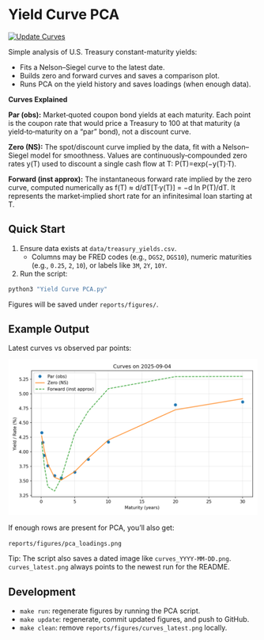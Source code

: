 # Yield Curve PCA

[![Update Curves](https://github.com/CSCoder33/Yield-Curve/actions/workflows/update-curves.yml/badge.svg)](https://github.com/CSCoder33/Yield-Curve/actions/workflows/update-curves.yml)

Simple analysis of U.S. Treasury constant-maturity yields:
- Fits a Nelson–Siegel curve to the latest date.
- Builds zero and forward curves and saves a comparison plot.
- Runs PCA on the yield history and saves loadings (when enough data).

**Curves Explained**

**Par (obs):** Market‑quoted coupon bond yields at each maturity. Each point is the coupon rate that would price a Treasury to 100 at that maturity (a yield‑to‑maturity on a “par” bond), not a discount curve.

**Zero (NS):** The spot/discount curve implied by the data, fit with a Nelson–Siegel model for smoothness. Values are continuously‑compounded zero rates y(T) used to discount a single cash flow at T: P(T)=exp(−y(T)·T).

**Forward (inst approx):** The instantaneous forward rate implied by the zero curve, computed numerically as f(T) ≈ d/dT[T·y(T)] = −d ln P(T)/dT. It represents the market‑implied short rate for an infinitesimal loan starting at T.

## Quick Start

1) Ensure data exists at `data/treasury_yields.csv`.
   - Columns may be FRED codes (e.g., `DGS2`, `DGS10`), numeric maturities (e.g., `0.25`, `2`, `10`), or labels like `3M`, `2Y`, `10Y`.
2) Run the script:

```bash
python3 "Yield Curve PCA.py"
```

Figures will be saved under `reports/figures/`.

## Example Output

Latest curves vs observed par points:

![Yield Curves](reports/figures/curves_2025-09-04.png)

If enough rows are present for PCA, you’ll also get:

`reports/figures/pca_loadings.png`

Tip: The script also saves a dated image like `curves_YYYY-MM-DD.png`.
`curves_latest.png` always points to the newest run for the README.

## Development

- `make run`: regenerate figures by running the PCA script.
- `make update`: regenerate, commit updated figures, and push to GitHub.
- `make clean`: remove `reports/figures/curves_latest.png` locally.
